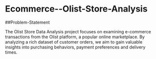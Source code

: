 # Ecommerce--Olist-Store-Analysis

##Problem-Statement

The Olist Store Data Analysis project focuses on examining e-commerce transactions from the Olist platform, a popular online marketplace. By analyzing a rich dataset of customer orders, we aim to gain valuable insights into purchasing behaviors, payment preferences and delivery times.
